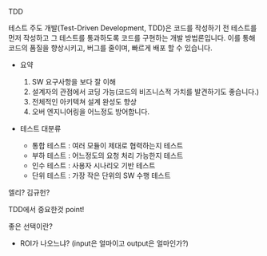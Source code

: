 TDD

테스트 주도 개발(Test-Driven Development, TDD)은 코드를 작성하기 전 테스트를 먼저 작성하고 그 테스트를 통과하도록 코드를 구현하는 개발 방법론입니다. 
이를 통해 코드의 품질을 향상시키고, 버그를 줄이며, 빠르게 배포 할 수 있습니다.
- 요약
    1. SW 요구사항을 보다 잘 이해
    2. 설계자의 관점에서 코딩 가능(코드의 비즈니스적 가치를 발견하기도 좋습니다.)
    3. 전체적인 아키텍쳐 설계 완성도 향상
    4. 오버 엔지니어링을 어느정도 방어합니다.


- 테스트 대분류
    - 통합 테스트 : 여러 모듈이 제대로 협력하는지 테스트
    - 부하 테스트 : 어느정도의 요청 처리 가능한지 테스트
    - 인수 테스트 : 사용자 시나리오 기반 테스트
    - 단위 테스트 : 가장 작은 단위의 SW 수행 테스트
    
    

엘리? 김규헌?


TDD에서 중요한것 point!

좋은 선택이란?
 - ROI가 나오느냐? (input은 얼마이고 output은 얼마인가?)
 
 